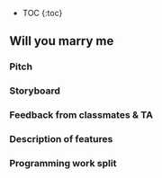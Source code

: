 * TOC
{:toc}

## Will you marry me

### Pitch



### Storyboard

### Feedback from classmates & TA

### Description of features

### Programming work split

